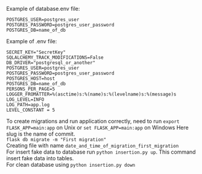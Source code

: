 Example of database.env file:
```
POSTGRES_USER=postgres_user
POSTGRES_PASSWORD=postgres_user_password
POSTGRES_DB=name_of_db
```

Example of .env file:
```
SECRET_KEY="SecretKey"
SQLALCHEMY_TRACK_MODIFICATIONS=False
DB_DRIVER="postgresql_or_another"
POSTGRES_USER=postgres_user
POSTGRES_PASSWORD=postgres_user_password
POSTGRES_HOST=host
POSTGRES_DB=name_of_db
PERSONS_PER_PAGE=5
LOGGER_FROMATTER=%(asctime)s:%(name)s:%(levelname)s:%(message)s
LOG_LEVEL=INFO
LOG_PATH=app.log
LEVEL_CONSTANT = 5
```

To create migrations and run application correctly, need to run `export FLASK_APP=main:app` on Unix 
or `set FLASK_APP=main:app` on Windows 
Here slug is the name of commit.  
`flask db migrate -m "First migration"`  
Creating file with name `date_and_time_of_migration_first_migration`  
For insert fake data to database run `python insertion.py up`. This command insert fake data into tables.  
For clean database using `python insertion.py down`  
